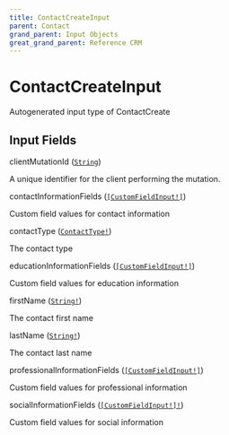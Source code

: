 ```yaml
---
title: ContactCreateInput
parent: Contact
grand_parent: Input Objects
great_grand_parent: Reference CRM
---
```


<h1>ContactCreateInput</h1>

Autogenerated input type of ContactCreate

<h2>Input Fields</h2>

<div class="field-entry ">
  <span id="client_mutation_id" class="field-name anchored">clientMutationId (<code><a href="/docs/reference_crm/scalar/string">String</a></code>)</span>

  <div class="description-wrapper">
   <p>A unique identifier for the client performing the mutation.</p>

  </div>
</div>

<div class="field-entry ">
  <span id="contact_information_fields" class="field-name anchored">contactInformationFields (<code><a href="/docs/reference_crm/input_object/custom/custom_field_input">[CustomFieldInput!]</a></code>)</span>

  <div class="description-wrapper">
   <p>Custom field values for contact information</p>

  </div>
</div>

<div class="field-entry ">
  <span id="contact_type" class="field-name anchored">contactType (<code><a href="/docs/reference_crm/enum/contact_type">ContactType!</a></code>)</span>

  <div class="description-wrapper">
   <p>The contact type</p>

  </div>
</div>

<div class="field-entry ">
  <span id="education_information_fields" class="field-name anchored">educationInformationFields (<code><a href="/docs/reference_crm/input_object/custom/custom_field_input">[CustomFieldInput!]</a></code>)</span>

  <div class="description-wrapper">
   <p>Custom field values for education information</p>

  </div>
</div>

<div class="field-entry ">
  <span id="first_name" class="field-name anchored">firstName (<code><a href="/docs/reference_crm/scalar/string">String!</a></code>)</span>

  <div class="description-wrapper">
   <p>The contact first name</p>

  </div>
</div>

<div class="field-entry ">
  <span id="last_name" class="field-name anchored">lastName (<code><a href="/docs/reference_crm/scalar/string">String!</a></code>)</span>

  <div class="description-wrapper">
   <p>The contact last name</p>

  </div>
</div>

<div class="field-entry ">
  <span id="professional_information_fields" class="field-name anchored">professionalInformationFields (<code><a href="/docs/reference_crm/input_object/custom/custom_field_input">[CustomFieldInput!]</a></code>)</span>

  <div class="description-wrapper">
   <p>Custom field values for professional information</p>

  </div>
</div>

<div class="field-entry ">
  <span id="social_information_fields" class="field-name anchored">socialInformationFields (<code><a href="/docs/reference_crm/input_object/custom/custom_field_input">[CustomFieldInput!]!</a></code>)</span>

  <div class="description-wrapper">
   <p>Custom field values for social information</p>

  </div>
</div>

